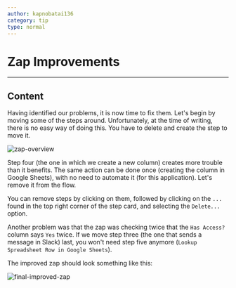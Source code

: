 ```yaml
---
author: kapnobatai136
category: tip
type: normal
---
```


# Zap Improvements


---

## Content

Having identified our problems, it is now time to fix them. Let's begin by moving some of the steps around. Unfortunately, at the time of writing, there is no easy way of doing this. You have to delete and create the step to move it.

![zap-overview](https://img.enkipro.com/bda11ffb840b378143132f2475ceaaa2.png)

Step four (the one in which we create a new column) creates more trouble than it benefits. The same action can be done once (creating the column in Google Sheets), with no need to automate it (for this application). Let's remove it from the flow.

You can remove steps by clicking on them, followed by clicking on the `...` found in the top right corner of the step card, and selecting the `Delete...` option.

Another problem was that the zap was checking twice that the `Has Access?` column says `Yes` twice. If we move step three (the one that sends a message in Slack) last, you won't need step five anymore (`Lookup Spreadsheet Row in Google Sheets`).

The improved zap should look something like this:

![final-improved-zap](https://img.enkipro.com/a7ed827bbf46958adfb8b36344ce39db.png)
